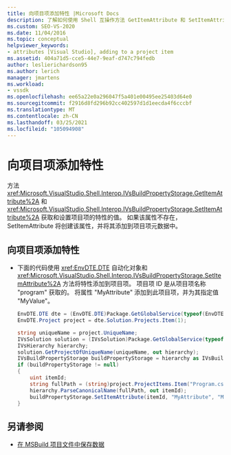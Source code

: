 ```yaml
---
title: 向项目项添加特性 |Microsoft Docs
description: 了解如何使用 Shell 互操作方法 GetItemAttribute 和 SetItemAttribute 将属性添加到 Visual Studio 中的项目项。
ms.custom: SEO-VS-2020
ms.date: 11/04/2016
ms.topic: conceptual
helpviewer_keywords:
- attributes [Visual Studio], adding to a project item
ms.assetid: 404a71d5-cce5-44e7-9eaf-d747c794fedb
author: leslierichardson95
ms.author: lerich
manager: jmartens
ms.workload:
- vssdk
ms.openlocfilehash: ee65a22e0a296047f5a401e00495ee25403d64e0
ms.sourcegitcommit: f2916d8fd296b92cc402597d1d1eecda4f6cccbf
ms.translationtype: MT
ms.contentlocale: zh-CN
ms.lasthandoff: 03/25/2021
ms.locfileid: "105094908"
---
```

# <a name="add-an-attribute-to-a-project-item"></a>向项目项添加特性
方法 <xref:Microsoft.VisualStudio.Shell.Interop.IVsBuildPropertyStorage.GetItemAttribute%2A> 和 <xref:Microsoft.VisualStudio.Shell.Interop.IVsBuildPropertyStorage.SetItemAttribute%2A> 获取和设置项目项的特性的值。 如果该属性不存在，SetItemAttribute 将创建该属性，并将其添加到项目项元数据中。

## <a name="add-an-attribute-to-a-project-item"></a>向项目项添加特性

- 下面的代码使用 <xref:EnvDTE.DTE> 自动化对象和 <xref:Microsoft.VisualStudio.Shell.Interop.IVsBuildPropertyStorage.SetItemAttribute%2A> 方法将特性添加到项目项。 项目项 ID 是从项目项名称 "program" 获取的。 将属性 "MyAttribute" 添加到此项目项，并为其指定值 "MyValue"。

    ```csharp
    EnvDTE.DTE dte = (EnvDTE.DTE)Package.GetGlobalService(typeof(EnvDTE.DTE));
    EnvDTE.Project project = dte.Solution.Projects.Item(1);

    string uniqueName = project.UniqueName;
    IVsSolution solution = (IVsSolution)Package.GetGlobalService(typeof(SVsSolution));
    IVsHierarchy hierarchy;
    solution.GetProjectOfUniqueName(uniqueName, out hierarchy);
    IVsBuildPropertyStorage buildPropertyStorage = hierarchy as IVsBuildPropertyStorage;
    if (buildPropertyStorage != null)
    {
        uint itemId;
        string fullPath = (string)project.ProjectItems.Item("Program.cs").Properties.Item("FullPath").Value;
        hierarchy.ParseCanonicalName(fullPath, out itemId);
        buildPropertyStorage.SetItemAttribute(itemId, "MyAttribute", "MyValue");
    }

    ```

## <a name="see-also"></a>另请参阅
- [在 MSBuild 项目文件中保存数据](../extensibility/internals/persisting-data-in-the-msbuild-project-file.md)
